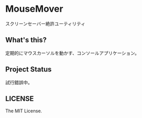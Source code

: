 # MouseMover

スクリーンセーバー絶許ユーティリティ

## What's this?

定期的にマウスカーソルを動かす、コンソールアプリケーション。

## Project Status

試行錯誤中。

## LICENSE

The MIT License.
